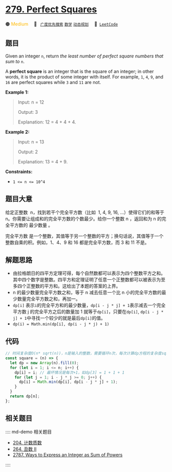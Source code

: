 # [279. Perfect Squares](https://leetcode.com/problems/perfect-squares/)

🟠 <font color=#ffb800>Medium</font>&emsp; 🔖&ensp; [`广度优先搜索`](/leetcode/outline/tag/breadth-first-search.md) [`数学`](/leetcode/outline/tag/mathematics.md) [`动态规划`](/leetcode/outline/tag/dynamic-programming.md)&emsp; 🔗&ensp;[`LeetCode`](https://leetcode.com/problems/perfect-squares/)

## 题目

Given an integer `n`, return _the least number of perfect square numbers that sum to_ `n`.

A **perfect square** is an integer that is the square of an integer; in other
words, it is the product of some integer with itself. For example, `1`, `4`,
`9`, and `16` are perfect squares while `3` and `11` are not.

**Example 1:**

> Input: n = 12
>
> Output: 3
>
> Explanation: 12 = 4 + 4 + 4.

**Example 2:**

> Input: n = 13
>
> Output: 2
>
> Explanation: 13 = 4 + 9.

**Constraints:**

- `1 <= n <= 10^4`

## 题目大意

给定正整数  n，找到若干个完全平方数（比如  1, 4, 9, 16, ...）使得它们的和等于 n。你需要让组成和的完全平方数的个数最少。给你一个整数 n ，返回和为 n 的完全平方数的 最少数量 。

完全平方数 是一个整数，其值等于另一个整数的平方；换句话说，其值等于一个整数自乘的积。例如，1、4、9 和 16 都是完全平方数，而 3 和 11 不是。

## 解题思路

- 由拉格朗日的四平方定理可得，每个自然数都可以表示为四个整数平方之和。 其中四个数字是整数。四平方和定理证明了任意一个正整数都可以被表示为至多四个正整数的平方和。这给出了本题的答案的上界。
- n 的最少数量完全平方数之和，等于 n 减去任意一个比 n 小的完全平方数的最少数量完全平方数之和，再加一。
- `dp[i]` 表示`i`的完全平方和的最少数量，`dp[i - j * j] + 1`表示减去一个完全平方数 j 的完全平方之后的数量加 1 就等于`dp[i]`，只要在`dp[i]`, `dp[i - j * j] + 1`中寻找一个较少的就是最后`dp[i]`的值。
- `dp(i) = Math.min(dp[i], dp(i - j * j) + 1)`

## 代码

```javascript
// 时间复杂度O(n* sqrt(n))，n是输入的整数，需要循环n次，每次计算dp方程的复杂度sqrt(n)，空间复杂度O(n)
const square = (n) => {
  let dp = new Array(n).fill(0);
  for (let i = 1; i <= n; i++) {
    dp[i] = i; // 最坏情况是每次+1，如dp[3] = 1 + 1 + 1
    for (let j = 1; i - j * j >= 0; j++) {
      dp[i] = Math.min(dp[i], dp[i - j * j] + 1);
    }
  }
  return dp[n];
};
```

## 相关题目

:::: md-demo 相关题目

- [204. 计数质数](https://leetcode.com/problems/count-primes)
- [264. 丑数 II](https://leetcode.com/problems/ugly-number-ii)
- [2787. Ways to Express an Integer as Sum of Powers](https://leetcode.com/problems/ways-to-express-an-integer-as-sum-of-powers)

::::
